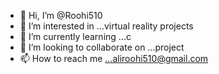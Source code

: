 - 👋 Hi, I’m @Roohi510
- 👀 I’m interested in ...virtual reality projects
- 🌱 I’m currently learning ...c
- 💞️ I’m looking to collaborate on ...project
- 📫 How to reach me ...aliroohi510@gmail.com

<!---
Roohi510/Roohi510 is a ✨ special ✨ repository because its `README.md` (this file) appears on your GitHub profile.
You can click the Preview link to take a look at your changes.
--->
